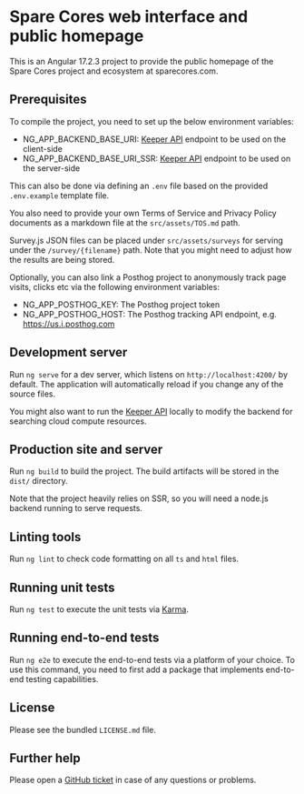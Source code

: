 # Spare Cores web interface and public homepage

This is  an Angular 17.2.3 project  to provide the public  homepage of
the Spare Cores project and ecosystem at sparecores.com.

## Prerequisites

To compile the project, you need to set up the below environment variables:

- NG_APP_BACKEND_BASE_URI: [Keeper API](https://github.com/SpareCores/sc-keeper)
  endpoint to be used on the client-side
- NG_APP_BACKEND_BASE_URI_SSR: [Keeper API](https://github.com/SpareCores/sc-keeper)
  endpoint to be used on the server-side

This can also be done via defining an `.env` file based on the
provided `.env.example` template file.

You also need to provide your own Terms of Service and Privacy Policy
documents as a markdown file at the `src/assets/TOS.md` path.

Survey.js JSON files can be placed under `src/assets/surveys` for
serving under the `/survey/{filename}` path. Note that you might need
to adjust how the results are being stored.

Optionally, you can also link a Posthog project to anonymously track
page visits, clicks etc via the following environment variables:

- NG_APP_POSTHOG_KEY: The Posthog project token
- NG_APP_POSTHOG_HOST: The Posthog tracking API endpoint,
  e.g. https://us.i.posthog.com

## Development server

Run `ng serve` for a dev server, which listens on `http://localhost:4200/` by default.
The application will automatically reload if you change any of the source files.

You might also want to run the [Keeper API](https://github.com/SpareCores/sc-keeper)
locally to modify the backend for searching cloud compute resources.

## Production site and server

Run `ng build` to build the project. The build artifacts will be
stored in the `dist/` directory.

Note that the project heavily relies on SSR, so you will need a
node.js backend running to serve requests.

## Linting tools

Run `ng lint` to check code formatting on all `ts` and `html` files.

## Running unit tests

Run `ng test` to execute the unit tests via [Karma](https://karma-runner.github.io).

## Running end-to-end tests

Run `ng e2e` to execute the end-to-end tests via a platform of your
choice. To use this command, you need to first add a package that
implements end-to-end testing capabilities.

## License

Please see the bundled `LICENSE.md` file.

## Further help

Please open a [GitHub ticket](https://github.com/SpareCores/sc-www/issues/new)
in case of any questions or problems.
